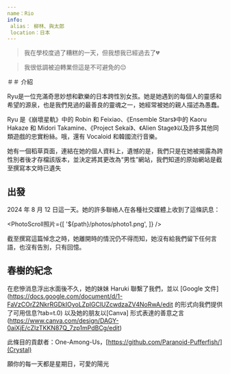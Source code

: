 ```yaml
---
name：Rio
info:
 alias： 柳林、與太郎
 location：日本
---
```


>我在學校度過了糟糕的一天，但我想我已經過去了💔

>我很低調被迫轉業但這是不可避免的😔

＃＃ 介紹

Ryu是一位充滿奇思妙想和歡樂的日本跨性別女孩。她是她遇到的每個人的靈感和希望的源泉，也是我們見過的最善良的靈魂之一，她經常被她的親人描述為愚蠢。


Ryu 是《崩壞星軌》中的 Robin 和 Feixiao、《Ensemble Stars》中的 Kaoru Hakaze 和 Midori Takamine、《Project Sekai》、《Alien Stage》以及許多其他同類遊戲的忠實粉絲。哦，還有 Vocaloid 和韓國流行音樂。

她有一個稻草頁面，連結在她的個人資料上，遺憾的是，我們只是在她被揭露為跨性別者後才存檔該版本，並決定將其更改為“男性”網站，我們知道的原始網站是截至撰寫本文時已遺失

## 出發

2024 年 8 月 12 日這一天。她的許多聯絡人在各種社交媒體上收到了這條訊息：

<PhotoScroll照片={[
 '${path}/photos/photo1.png',
]} />

截至撰寫這篇悼念之時，她離開時的情況仍不得而知，她沒有給我們留下任何言語，也沒有告別，只有回憶。


## 春樹的紀念

在悲慘消息浮出水面後不久，她的妹妹 Haruki 聯繫了我們，並以 [Google 文件](https://docs.google.com/document/d/1-FaVzCOrZ2NkrRGDkIOyoLZpIGClUZcwdzaZV4NoRwA/edit 的形式向我們提供了可用信息?tab=t.0) 以及她的朋友以[Canva] 形式表達的善意之言(https://www.canva.com/design/DAGY-0aiXjE/cZIzTKKN87Q_7zp1mPdBCg/edit)


此條目的貢獻者：One-Among-Us，[https://github.com/Paranoid-Pufferfish/](Crystal)

願你的每一天都是星期日，可愛的陽光
